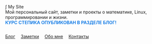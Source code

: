 <div class="hero">
  <div class="hero-title">∫ My Site</div>
  <div class="hero-desc">
    Мой персональный сайт, заметки и проекты о математике, Linux, программировании и жизни.<br>
    <span style="color:#0071e3;font-weight:600;">КУРС СТЕПИКА ОПУБЛИКОВАН В РАЗДЕЛЕ БЛОГ!</span>
  </div>
  <div style="margin-top:2em;">
    <a href="{{ site.baseurl }}/blog/" class="button-main">Блог</a>
    <a href="{{ site.baseurl }}/notes/" class="button-main" style="margin-left:1em;">Заметки</a>
    <a href="{{ site.baseurl }}/about/" class="button-main" style="margin-left:1em;">Обо мне</a>
    <a href="{{ site.baseurl }}/contact/" class="button-main" style="margin-left:1em;">Контакты</a>
  </div>
</div>